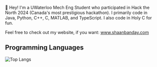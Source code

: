 👋 Hey! I'm a UWaterloo Mech Eng Student who participated in Hack the North 2024 (Canada's most prestigious hackathon). I primarily code in Java, Python, C++, C, MATLAB, and TypeScript. I also code in Holy C for fun.

Feel free to check out my website, if you want: www.shaanbanday.com

## Programming Languages
![Top Langs](https://github-readme-stats.vercel.app/api/top-langs/?username=shaanbanday&layout=pie&hide=c&theme=vue)
